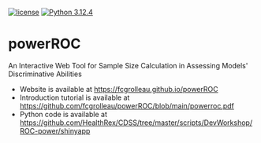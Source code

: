 <!-- badges: start -->
[![license](https://img.shields.io/badge/license-MIT-blue)](https://github.com/fcgrolleau/Dynamic-RRT/blob/main/LICENSE)
[![Python 3.12.4](https://img.shields.io/badge/Python-3.8.8-blue.svg)](https://www.Python.org) 
<!-- badges: end -->

# powerROC
An Interactive Web Tool for Sample Size Calculation in Assessing Models' Discriminative Abilities

- Website is available at <a href="https://fcgrolleau.github.io/powerROC" target="_blank">https://fcgrolleau.github.io/powerROC</a>
- Introduction tutorial is available at https://github.com/fcgrolleau/powerROC/blob/main/powerroc.pdf
- Python code is available at https://github.com/HealthRex/CDSS/tree/master/scripts/DevWorkshop/ROC-power/shinyapp
